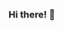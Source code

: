 ### Hi there! 👋

<!--
**yeejord/yeejord** is a ✨ _special_ ✨ repository because its `README.md` (this file) appears on your GitHub profile.


